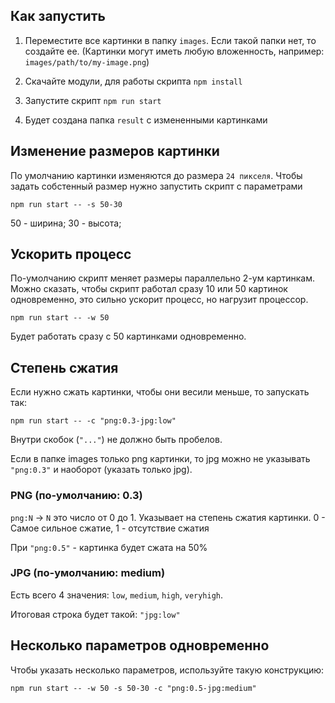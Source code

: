 ## Как запустить
1. Переместите все картинки в папку `images`. Если такой папки нет, то создайте ее.
(Картинки могут иметь любую вложенность, например: `images/path/to/my-image.png`)
   
2. Скачайте модули, для работы скрипта `npm install`
   
3. Запустите скрипт `npm run start`

4. Будет создана папка `result` с измененными картинками

## Изменение размеров картинки

По умолчанию картинки изменяются до размера `24 пикселя`.
Чтобы задать собстенный размер нужно запустить скрипт с параметрами

`npm run start -- -s 50-30`

50 - ширина; 30 - высота;

## Ускорить процесс

По-умолчанию скрипт меняет размеры параллельно 2-ум картинкам.
Можно сказать, чтобы скрипт работал сразу 10 или 50 картинок одновременно,
это сильно ускорит процесс, но нагрузит процессор.

`npm run start -- -w 50`

Будет работать сразу с 50 картинками одновременно.

## Степень сжатия

Если нужно сжать картинки, чтобы они весили меньше, то запускать так:

`npm run start -- -c "png:0.3-jpg:low"`

Внутри скобок (`"..."`) не должно быть пробелов. 

Если в папке images только png картинки, то jpg можно не указывать
`"png:0.3"` и наоборот (указать только jpg).

### PNG (по-умолчанию: 0.3)

`png:N` -> `N` это число от 0 до 1. Указывает на степень сжатия картинки.
0 - Самое сильное сжатие, 1 - отсутствие сжатия

При `"png:0.5"` - картинка будет сжата на 50%

### JPG (по-умолчанию: medium)

Есть всего 4 значения: `low`, `medium`, `high`, `veryhigh`.

Итоговая строка будет такой: `"jpg:low"`


## Несколько параметров одновременно

Чтобы указать несколько параметров, используйте такую конструкцию:

`npm run start -- -w 50 -s 50-30 -c "png:0.5-jpg:medium"`